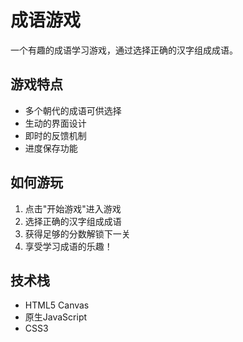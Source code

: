 # 成语游戏

一个有趣的成语学习游戏，通过选择正确的汉字组成成语。

## 游戏特点

- 多个朝代的成语可供选择
- 生动的界面设计
- 即时的反馈机制
- 进度保存功能

## 如何游玩

1. 点击"开始游戏"进入游戏
2. 选择正确的汉字组成成语
3. 获得足够的分数解锁下一关
4. 享受学习成语的乐趣！

## 技术栈

- HTML5 Canvas
- 原生JavaScript
- CSS3 